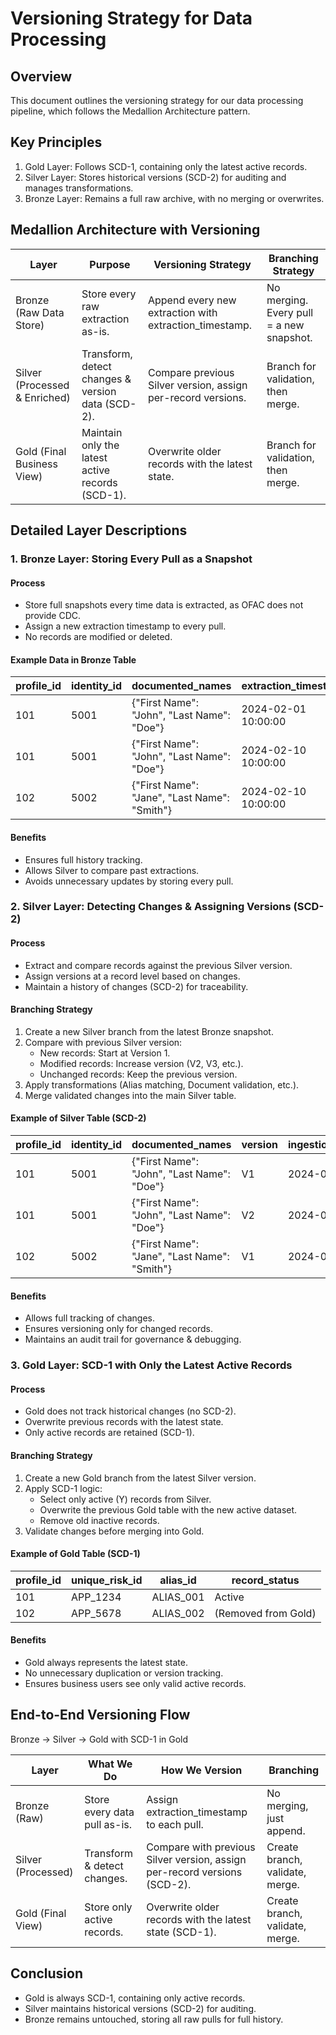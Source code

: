 # Versioning Strategy for Data Processing

## Overview

This document outlines the versioning strategy for our data processing pipeline, which follows the Medallion Architecture pattern.

## Key Principles

1. Gold Layer: Follows SCD-1, containing only the latest active records.
2. Silver Layer: Stores historical versions (SCD-2) for auditing and manages transformations.
3. Bronze Layer: Remains a full raw archive, with no merging or overwrites.

## Medallion Architecture with Versioning

| Layer | Purpose | Versioning Strategy | Branching Strategy |
|-------|---------|---------------------|---------------------|
| Bronze (Raw Data Store) | Store every raw extraction as-is. | Append every new extraction with extraction_timestamp. | No merging. Every pull = a new snapshot. |
| Silver (Processed & Enriched) | Transform, detect changes & version data (SCD-2). | Compare previous Silver version, assign per-record versions. | Branch for validation, then merge. |
| Gold (Final Business View) | Maintain only the latest active records (SCD-1). | Overwrite older records with the latest state. | Branch for validation, then merge. |

## Detailed Layer Descriptions

### 1. Bronze Layer: Storing Every Pull as a Snapshot

#### Process
- Store full snapshots every time data is extracted, as OFAC does not provide CDC.
- Assign a new extraction timestamp to every pull.
- No records are modified or deleted.

#### Example Data in Bronze Table

| profile_id | identity_id | documented_names                                 | extraction_timestamp |
|------------|-------------|--------------------------------------------------|----------------------|
| 101        | 5001        | {"First Name": "John", "Last Name": "Doe"}       | 2024-02-01 10:00:00  |
| 101        | 5001        | {"First Name": "John", "Last Name": "Doe"}       | 2024-02-10 10:00:00  |
| 102        | 5002        | {"First Name": "Jane", "Last Name": "Smith"}     | 2024-02-10 10:00:00  |

#### Benefits
- Ensures full history tracking.
- Allows Silver to compare past extractions.
- Avoids unnecessary updates by storing every pull.

### 2. Silver Layer: Detecting Changes & Assigning Versions (SCD-2)

#### Process
- Extract and compare records against the previous Silver version.
- Assign versions at a record level based on changes.
- Maintain a history of changes (SCD-2) for traceability.

#### Branching Strategy
1. Create a new Silver branch from the latest Bronze snapshot.
2. Compare with previous Silver version:
   - New records: Start at Version 1.
   - Modified records: Increase version (V2, V3, etc.).
   - Unchanged records: Keep the previous version.
3. Apply transformations (Alias matching, Document validation, etc.).
4. Merge validated changes into the main Silver table.

#### Example of Silver Table (SCD-2)

| profile_id | identity_id | documented_names                                 | version | ingestion_timestamp | active_flag |
|------------|-------------|--------------------------------------------------|---------|---------------------|-------------|
| 101        | 5001        | {"First Name": "John", "Last Name": "Doe"}       | V1      | 2024-02-01          | Y           |
| 101        | 5001        | {"First Name": "John", "Last Name": "Doe"}       | V2      | 2024-02-10          | Y           |
| 102        | 5002        | {"First Name": "Jane", "Last Name": "Smith"}     | V1      | 2024-02-10          | N           |

#### Benefits
- Allows full tracking of changes.
- Ensures versioning only for changed records.
- Maintains an audit trail for governance & debugging.

### 3. Gold Layer: SCD-1 with Only the Latest Active Records

#### Process
- Gold does not track historical changes (no SCD-2).
- Overwrite previous records with the latest state.
- Only active records are retained (SCD-1).

#### Branching Strategy
1. Create a new Gold branch from the latest Silver version.
2. Apply SCD-1 logic:
   - Select only active (Y) records from Silver.
   - Overwrite the previous Gold table with the new active dataset.
   - Remove old inactive records.
3. Validate changes before merging into Gold.

#### Example of Gold Table (SCD-1)

| profile_id | unique_risk_id | alias_id  | record_status      |
|------------|----------------|-----------|---------------------|
| 101        | APP_1234       | ALIAS_001 | Active              |
| 102        | APP_5678       | ALIAS_002 | (Removed from Gold) |

#### Benefits
- Gold always represents the latest state.
- No unnecessary duplication or version tracking.
- Ensures business users see only valid active records.

## End-to-End Versioning Flow

Bronze → Silver → Gold with SCD-1 in Gold

| Layer             | What We Do                      | How We Version                                                            | Branching                            |
|-------------------|----------------------------------|---------------------------------------------------------------------------|--------------------------------------|
| Bronze (Raw)      | Store every data pull as-is.     | Assign extraction_timestamp to each pull.                                 | No merging, just append.             |
| Silver (Processed)| Transform & detect changes.      | Compare with previous Silver version, assign per-record versions (SCD-2). | Create branch, validate, merge.      |
| Gold (Final View) | Store only active records.       | Overwrite older records with the latest state (SCD-1).                    | Create branch, validate, merge.      |

## Conclusion

- Gold is always SCD-1, containing only active records.
- Silver maintains historical versions (SCD-2) for auditing.
- Bronze remains untouched, storing all raw pulls for full history.